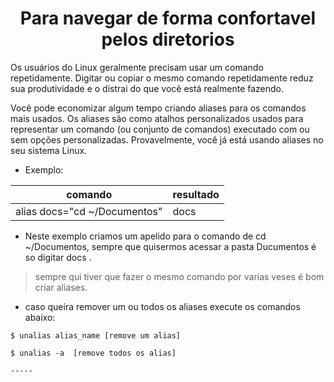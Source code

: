 <h1 align="center">
Para navegar de forma confortavel pelos diretorios 
</h1>

Os usuários do Linux geralmente precisam usar um comando repetidamente. Digitar ou copiar o mesmo comando repetidamente reduz sua produtividade e o distrai do que você está realmente fazendo.

Você pode economizar algum tempo criando aliases para os comandos mais usados. Os aliases são como atalhos personalizados usados para representar um comando (ou conjunto de comandos) executado com ou sem opções personalizadas. Provavelmente, você já está usando aliases no seu sistema Linux.


* Exemplo:

|comando|resultado|
|-------|----------|
|alias docs="cd ~/Documentos"|docs|

* Neste exemplo criamos um apelido para o comando de cd ~/Documentos, sempre que quisermos acessar a pasta Ducumentos é so digitar docs .

> sempre qui tiver que fazer o mesmo comando por varias veses é bom criar aliases.

* caso queira remover um ou todos os aliases execute os comandos abaixo:
```
$ unalias alias_name [remove um alias]

$ unalias -a  [remove todos os alias]

-----
